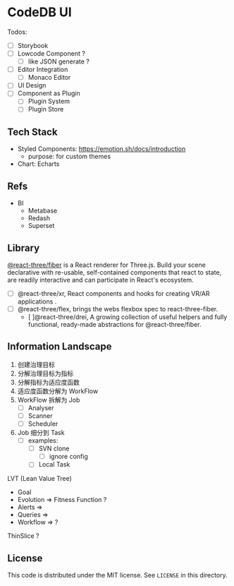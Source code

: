 # CodeDB UI

Todos:

- [ ] Storybook
- [ ] Lowcode Component ?
    - [ ] like JSON generate ?
- [ ] Editor Integration
    - [ ] Monaco Editor
- [ ] UI Design
- [ ] Component as Plugin
    - [ ] Plugin System
    - [ ] Plugin Store

## Tech Stack

- Styled Components: https://emotion.sh/docs/introduction
    - purpose: for custom themes
- Chart: Echarts

## Refs

- BI
    - Metabase
    - Redash
    - Superset

## Library

[@react-three/fiber](https://github.com/pmndrs/react-three-fiber) is a React renderer for Three.js. Build your scene
declarative with re-usable, self-contained components that react to state, are readily interactive and can participate
in React's ecosystem.

- [ ] @react-three/xr, React components and hooks for creating VR/AR applications .
- [ ] @react-three/flex, brings the webs flexbox spec to react-three-fiber.
  - [ ]@react-three/drei, A growing collection of useful helpers and fully functional, ready-made abstractions for
  @react-three/fiber.

## Information Landscape

1. 创建治理目标
2. 分解治理目标为指标
3. 分解指标为适应度函数
4. 适应度函数分解为 WorkFlow
5. WorkFlow 拆解为 Job
    - [ ] Analyser
    - [ ] Scanner
    - [ ] Scheduler
6. Job 细分到 Task
    - [ ] examples:
        - [ ] SVN clone
            - [ ] ignore config     
        - [ ] Local Task

LVT (Lean Value Tree)

- Goal
- Evolution => Fitness Function ?
- Alerts =>
- Queries =>
- Workflow => ?

ThinSlice ?

## License

This code is distributed under the MIT license. See `LICENSE` in this directory.
